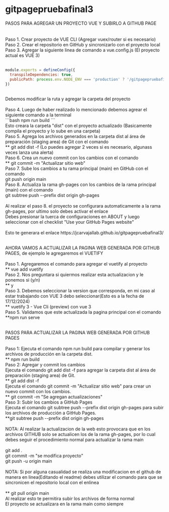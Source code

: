 # gitpagepruebafinal3
PASOS PARA AGREGAR UN PROYECTO VUE Y SUBIRLO A GITHUB PAGE
<br/>
<br/>
<br/>
Paso 1. Crear proyecto de VUE CLI (Agregar vuex/router si es necesario)
<br/>
Paso 2. Crear el repositorio en GitHub y sincronizarlo con el proyecto local
<br/>
Paso 3. Agregar la siguiente linea de comando a vue.config.js (El proyecto actual es VUE 3)
<br/>
<br/>
```javascript
module.exports = defineConfig({
  transpileDependencies: true,
  publicPath: process.env.NODE_ENV === 'production' ? '/gitpagepruebafinal3/' : '/'
})
```
<br/>
Debemos modificar la ruta y agregar la carpeta del proyecto
<br/>
<br/>
Paso 4. Luego de haber realizado lo mencionado debemos agrear el siguiente comando a la terminal
<br/>
```bash
npm run build
```
<br/>
Esto creara la carpeta "dist" con el proyecto actualizado (Basicamente compila el proyecto y lo sube en una carpeta)
<br/>
Paso 5. Agrega los archivos generados en la carpeta dist al área de preparación (staging area) de Git con el comando 
<br/>
**  git add dist -f (Lo puedes agregar 2 veces si es necesario, algunass veces lanza una alerta)
<br/>
Paso 6. Crea un nuevo commit con los cambios con el comando 
<br/>
**  git commit -m "Actualizar sitio web"
<br/>
Paso 7. Sube los cambios a tu rama principal (main) en GitHub con el comando 
<br/>
git push origin main
<br/>
Paso 8. Actualiza la rama gh-pages con los cambios de la rama principal (main) con el comando 
<br/>
git subtree push --prefix dist origin gh-pages
<br/>
<br/>
Al realizar el paso 8. el proyecto se configurara automaticamente a la rama gh-pages, por ultimo solo debes activar el enlace
<br/>
Debes presionar la tuerca de configuraciones en ABOUT y luego seleccionar con el checklist "Use your GitHub Pages website"
<br/>
<br/>
Esto te generara el enlace https://jcarvajallab.github.io/gitpagepruebafinal3/
<br/>
<br/>

AHORA VAMOS A ACTUALIZAR LA PAGINA WEB GENERADA POR GITHUB PAGES, de ejemplo le agregaremos el VUETIFY
<br/>
<br/>
Paso 1. Agregaremos el comando para agregar el vuetify al proyecto
<br/>
** vue add vuetify
<br/>
Paso 2. Nos preguntara si quiermos realizar esta actualizacion y le ponemos si (y/n)
<br/>
** y
<br/>
Paso 3. Debemos seleccionar la version que corresponda, en mi caso al estar trabajando con VUE 3 debo seleccionar(Esto es a la fecha de 17/12/2024)
<br/>
** vuetify 3 - Vue Cli (preview) con vue 3
<br/>
Paso 5. Validamos que este actualizada la pagina principal con el comando 
<br/>
**npm run serve
<br/>
<br/>

PASOS PARA ACTUALIZAR LA PAGINA WEB GENERADA POR GITHUB PAGES
<br/>
<br/>
Paso 1: Ejecuta el comando npm run build para compilar y generar los archivos de producción en la carpeta dist.
<br/>
** npm run build
<br/>
Paso 2: Agregar y commit los cambios
<br/>
Ejecuta el comando git add dist -f para agregar la carpeta dist al área de preparación (staging area) de Git.
<br/>
** git add dist -f
<br/>
Ejecuta el comando git commit -m "Actualizar sitio web" para crear un nuevo commit con los cambios.
<br/>
** git commit -m "Se agregan actualizaciones"
<br/>
Paso 3: Subir los cambios a GitHub Pages
<br/>
Ejecuta el comando git subtree push --prefix dist origin gh-pages para subir los archivos de producción a GitHub Pages.
<br/>
**git subtree push --prefix dist origin gh-pages
<br/>
<br/>
NOTA: Al realizar la actualizacion de la web esto provocara que en los archivos GITHUB solo se actualicen los de la rama gh-pages, por lo cual debes seguir el procedimiento normal para actualizar la rama main 
<br/>
<br/>
git add .
<br/>
git commit -m "se modifica proyecto"
<br/>
git push -u origin main
<br/>
<br/>
NOTA: Si por alguna casualidad se realiza una modificacion en el github de manera en linea(Editando el readme) debes utilizar el comando para que se sincronicen el repositorio local con el enlinea
<br/>
<br/>
** git pull origin main
<br/>
Al realizar esto te permitira subir los archivos de forma normal
<br/>
El proyecto se actualizara en la rama main como siempre
